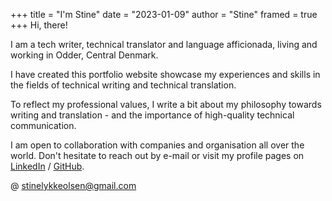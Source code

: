 +++ 
title = "I'm Stine" 
date = "2023-01-09" 
author = "Stine" 
framed = true
+++
Hi, there!

I am a tech writer, technical translator and language afficionada, living and working in Odder, Central Denmark. 

I have created this portfolio website showcase my experiences and skills in the fields of technical writing and technical translation. 

To reflect my professional values, I write a bit about my philosophy towards writing and translation - and the importance of high-quality technical communication. 

I am open to collaboration with companies and organisation all over the world. Don't hesitate to reach out by e-mail or visit my profile pages on [LinkedIn](https://linkedin.com/in/stinelykkeolsen) / [GitHub](https://github.com/StineLykkeOlsen).



\@ stinelykkeolsen@gmail.com
